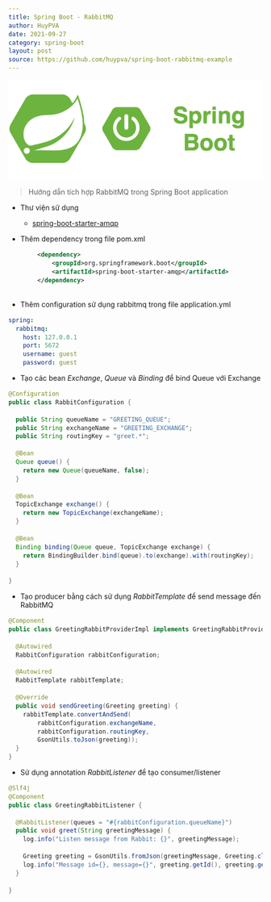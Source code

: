 ```yaml
---
title: Spring Boot - RabbitMQ
author: HuyPVA
date: 2021-09-27
category: spring-boot
layout: post
source: https://github.com/huypva/spring-boot-rabbitmq-example
---
```


<div align="center">
    <img src="../assets/images/spring_boot_icon.png"/>
</div>

> Hướng dẫn tích hợp RabbitMQ trong Spring Boot application

- Thư viện sử dụng
  - [spring-boot-starter-amqp](https://spring.io/guides/gs/messaging-rabbitmq/)

- Thêm dependency trong file pom.xml

```xml
		<dependency>
			<groupId>org.springframework.boot</groupId>
			<artifactId>spring-boot-starter-amqp</artifactId>
		</dependency>
    
```

- Thêm configuration sử dụng rabbitmq trong file application.yml

```yaml
spring:
  rabbitmq:
    host: 127.0.0.1
    port: 5672
    username: guest
    password: guest
```

- Tạo các bean *Exchange*, *Queue* và *Binding* để bind Queue với Exchange

```java
@Configuration
public class RabbitConfiguration {

  public String queueName = "GREETING_QUEUE";
  public String exchangeName = "GREETING_EXCHANGE";
  public String routingKey = "greet.*";

  @Bean
  Queue queue() {
    return new Queue(queueName, false);
  }

  @Bean
  TopicExchange exchange() {
    return new TopicExchange(exchangeName);
  }

  @Bean
  Binding binding(Queue queue, TopicExchange exchange) {
    return BindingBuilder.bind(queue).to(exchange).with(routingKey);
  }

}
```

- Tạo producer bằng cách sử dụng *RabbitTemplate* để send message đến RabbitMQ

```java
@Component
public class GreetingRabbitProviderImpl implements GreetingRabbitProvider {

  @Autowired
  RabbitConfiguration rabbitConfiguration;

  @Autowired
  RabbitTemplate rabbitTemplate;

  @Override
  public void sendGreeting(Greeting greeting) {
    rabbitTemplate.convertAndSend(
        rabbitConfiguration.exchangeName,
        rabbitConfiguration.routingKey,
        GsonUtils.toJson(greeting));
  }
}
```

- Sử dụng annotation *RabbitListener* để tạo consumer/listener

```java
@Slf4j
@Component
public class GreetingRabbitListener {

  @RabbitListener(queues = "#{rabbitConfiguration.queueName}")
  public void greet(String greetingMessage) {
    log.info("Listen message from Rabbit: {}", greetingMessage);

    Greeting greeting = GsonUtils.fromJson(greetingMessage, Greeting.class);
    log.info("Message id={}, message={}", greeting.getId(), greeting.getMessage());
  }

}
```